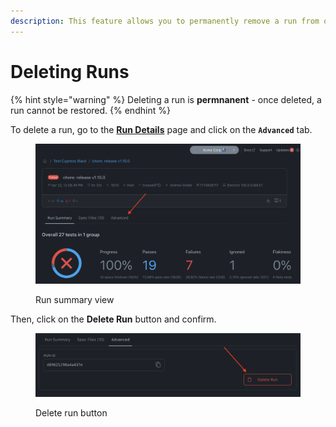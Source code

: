 ```yaml
---
description: This feature allows you to permanently remove a run from our Dashboard
---
```


# Deleting Runs

{% hint style="warning" %}
Deleting a run is **permnanent** - once deleted, a run cannot be restored.
{% endhint %}

To delete a run, go to the [**Run Details**](run-details.md) page and click on the **`Advanced`** tab.

<figure><img src="../.gitbook/assets/image (2).png" alt=""><figcaption><p>Run summary view</p></figcaption></figure>

Then, click on the **Delete Run** button and confirm.

<figure><img src="../.gitbook/assets/image (3).png" alt=""><figcaption><p>Delete run button</p></figcaption></figure>
